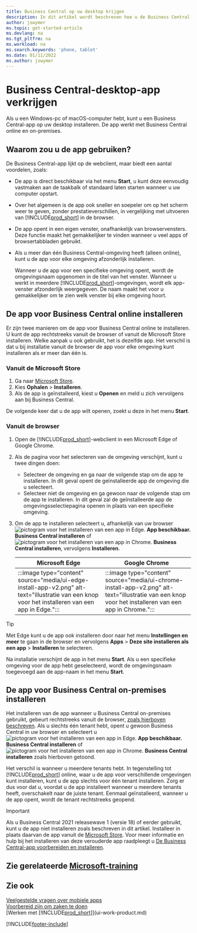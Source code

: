 ```yaml
---
title: Business Central op uw desktop krijgen
description: In dit artikel wordt beschreven hoe u de Business Central-app op een Windows- of MACiOS-desktop kunt krijgen.
author: jswymer
ms.topic: get-started-article
ms.devlang: na
ms.tgt_pltfrm: na
ms.workload: na
ms.search.keywords: 'phone, tablet'
ms.date: 01/11/2022
ms.author: jswymer
---
```

# <a name="get-business-central-desktop-app" />Business Central-desktop-app verkrijgen

Als u een Windows-pc of macOS-computer hebt, kunt u een Business Central-app op uw desktop installeren. De app werkt met Business Central online en on-premises.

## <a name="why-use-the-app" />Waarom zou u de app gebruiken?

De Business Central-app lijkt op de webclient, maar biedt een aantal voordelen, zoals:

- De app is direct beschikbaar via het menu **Start**, u kunt deze eenvoudig vastmaken aan de taakbalk of standaard laten starten wanneer u uw computer opstart.
- Over het algemeen is de app ook sneller en soepeler om op het scherm weer te geven, zonder prestatieverschillen, in vergelijking met uitvoeren van [!INCLUDE[prod_short](includes/prod_short.md)] in de browser.
- De app opent in een eigen venster, onafhankelijk van browservensters. Deze functie maakt het gemakkelijker te vinden wanneer u veel apps of browsertabbladen gebruikt.
- Als u meer dan één Business Central-omgeving heeft (alleen online), kunt u de app voor elke omgeving afzonderlijk installeren.

     Wanneer u de app voor een specifieke omgeving opent, wordt de omgevingsnaam opgenomen in de titel van het venster. Wanneer u werkt in meerdere [!INCLUDE[prod_short](includes/prod_short.md)]-omgevingen, wordt elk app-venster afzonderlijk weergegeven. De naam maakt het voor u gemakkelijker om te zien welk venster bij elke omgeving hoort.

## <a name="install-the-app-for-business-central-online" />De app voor Business Central online installeren

Er zijn twee manieren om de app voor Business Central online te installeren. U kunt de app rechtstreeks vanuit de browser of vanuit de Microsoft Store installeren. Welke aanpak u ook gebruikt, het is dezelfde app. Het verschil is dat u bij installatie vanuit de browser de app voor elke omgeving kunt installeren als er meer dan één is.

### <a name="from-microsoft-store" />Vanuit de Microsoft Store

1. Ga naar [Microsoft Store](https://go.microsoft.com/fwlink/?linkid=2182870).
2. Kies **Ophalen** > **Installeren**. 
3. Als de app is geïnstalleerd, kiest u **Openen** en meld u zich vervolgens aan bij Business Central.

De volgende keer dat u de app wilt openen, zoekt u deze in het menu **Start**.

### <a name="from-the-browser" />Vanuit de browser

1. Open de [!INCLUDE[prod_short](includes/prod_short.md)]-webclient in een Microsoft Edge of Google Chrome.

2. Als de pagina voor het selecteren van de omgeving verschijnt, kunt u twee dingen doen:

   - Selecteer de omgeving en ga naar de volgende stap om de app te installeren. In dit geval opent de geïnstalleerde app de omgeving die u selecteert.
   - Selecteer niet de omgeving en ga gewoon naar de volgende stap om de app te installeren. In dit geval zal de geïnstalleerde app de omgevingsselectiepagina openen in plaats van een specifieke omgeving.

3. Om de app te installeren selecteert u, afhankelijk van uw browser ![pictogram voor het installeren van een app in Edge.](media/ui-edge-install-app-icon.png) **App beschikbaar. Business Central installeren** of ![pictogram voor het installeren van een app in Chrome.](media/ui-chrome-install-app-icon.png) **Business Central installeren**, vervolgens **Installeren**.

   | Microsoft Edge | Google Chrome |
   |--|--|
   | :::image type="content" source="media/ui-edge-install-app-v2.png" alt-text="illustratie van een knop voor het installeren van een app in Edge."::: | :::image type="content" source="media/ui-chrome-install-app-v2.png" alt-text="illustratie van een knop voor het installeren van een app in Chrome."::: |

  > [!TIP]
  > Met Edge kunt u de app ook installeren door naar het menu **Instellingen en meer** te gaan in de browser en vervolgens **Apps** > **Deze site installeren als een app** > **Installeren** te selecteren.

Na installatie verschijnt de app in het menu **Start**. Als u een specifieke omgeving voor de app hebt geselecteerd, wordt de omgevingsnaam toegevoegd aan de app-naam in het menu **Start**.

## <a name="install-the-app-for-business-central-on-premises" />De app voor Business Central on-premises installeren

Het installeren van de app wanneer u Business Central on-premises gebruikt, gebeurt rechtstreeks vanuit de browser, [zoals hierboven beschreven](#from-the-browser). Als u slechts één tenant hebt, opent u gewoon Business Central in uw browser en selecteert u ![pictogram voor het installeren van een app in Edge.](media/ui-edge-install-app-icon.png) **App beschikbaar. Business Central installeren** of ![pictogram voor het installeren van een app in Chrome.](media/ui-chrome-install-app-icon.png) **Business Central installeren** zoals hierboven getoond.

Het verschil is wanneer u meerdere tenants hebt. In tegenstelling tot [!INCLUDE[prod_short](includes/prod_short.md)] online, waar u de app voor verschillende omgevingen kunt installeren, kunt u de app slechts voor één tenant installeren. Zorg er dus voor dat u, voordat u de app installeert wanneer u meerdere tenants heeft, overschakelt naar de juiste tenant. Eenmaal geïnstalleerd, wanneer u de app opent, wordt de tenant rechtstreeks geopend.

> [!IMPORTANT]
> Als u Business Central 2021 releasewave 1 (versie 18) of eerder gebruikt, kunt u de app niet installeren zoals beschreven in dit artikel. Installeer in plaats daarvan de app vanuit de [Microsoft Store](https://go.microsoft.com/fwlink/?LinkId=734848). Voor meer informatie en hulp bij het installeren van deze verouderde app raadpleegt u [De Business Central-app voorbereiden en installeren](/dynamics365/business-central/dev-itpro/deployment/install-business-central-app).

## <a name="see-related-microsoft-trainingtrainingmodulesalternative-interfaces-dynamics--business-centralindex" />Zie gerelateerde [Microsoft-training](/training/modules/alternative-interfaces-dynamics-365-business-central/index)

## <a name="see-also" />Zie ook

[Veelgestelde vragen over mobiele apps](ui-mobile-faq.yml)  
[Voorbereid zijn om zaken te doen](ui-get-ready-business.md)  
[Werken met [!INCLUDE[prod_short](includes/prod_short.md)]](ui-work-product.md)  


[!INCLUDE[footer-include](includes/footer-banner.md)]
